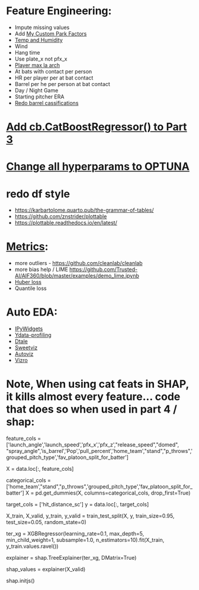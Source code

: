 # Feature Engineering:
- Impute missing values
- Add [My Custom Park Factors](https://github.com/dec1costello/Baseball/tree/main/Stadiums)
- [Temp and Humidity](https://towardsdatascience.com/getting-weather-data-in-3-easy-steps-8dc10cc5c859)
- Wind
- Hang time
- Use plate_x not pfx_x
- [Player max la arch](https://drive.google.com/file/d/1fC974yEShTAJ6PXWgbamLlriaFUzjf1r/view)
- At bats with contact per person
- HR per player per at bat contact
- Barrel per he per person at bat contact
- Day / Night Game
- Starting pitcher ERA
- [Redo barrel cassifications](https://x.com/JonPgh/status/1706726176973373637?s=20)

# [Add cb.CatBoostRegressor() to Part 3](https://towardsdatascience.com/catboost-regression-in-6-minutes-3487f3e5b329)

# [Change all hyperparams to OPTUNA](https://towardsdatascience.com/why-is-everyone-at-kaggle-obsessed-with-optuna-for-hyperparameter-tuning-7608fdca337c)


# redo df style
- https://karbartolome.quarto.pub/the-grammar-of-tables/
- https://github.com/znstrider/plottable
- https://plottable.readthedocs.io/en/latest/


# [Metrics](https://docs.seldon.io/projects/alibi/en/stable/overview/high_level.html):
- more outliers - https://github.com/cleanlab/cleanlab
- more bias help / LIME https://github.com/Trusted-AI/AIF360/blob/master/examples/demo_lime.ipynb
- [Huber loss](https://medium.com/analytics-vidhya/a-comprehensive-guide-to-loss-functions-part-1-regression-ff8b847675d6)
- Quantile loss

# Auto EDA:
- [IPyWidgets](https://towardsdatascience.com/interactive-controls-for-jupyter-notebooks-f5c94829aee6)
- [Ydata-profiling](https://github.com/ydataai)
- [Dtale](https://github.com/man-group/dtale)
- [Sweetviz](https://towardsdatascience.com/sweetviz-automated-eda-in-python-a97e4cabacde)
- [Autoviz](https://towardsdatascience.com/autoviz-automatically-visualize-any-dataset-75876a4eede4)
- [Vizro](https://github.com/mckinsey/vizro)

# Note, When using cat feats in SHAP, it kills almost every feature... code that does so when used in part 4 / shap:

feature_cols = ['launch_angle','launch_speed','pfx_x','pfx_z',"release_speed","domed", "spray_angle",'is_barrel','Pop','pull_percent','home_team',"stand","p_throws",'grouped_pitch_type','fav_platoon_split_for_batter']

X = data.loc[:, feature_cols]

categorical_cols = ['home_team',"stand","p_throws",'grouped_pitch_type','fav_platoon_split_for_batter']
X = pd.get_dummies(X, columns=categorical_cols, drop_first=True)

target_cols = ['hit_distance_sc']
y = data.loc[:, target_cols]

X_train, X_valid, y_train, y_valid = train_test_split(X, y, train_size=0.95, test_size=0.05, random_state=0)

ter_xg = XGBRegressor(learning_rate=0.1, max_depth=5, min_child_weight=1, subsample=1.0, n_estimators=10).fit(X_train, y_train.values.ravel())

explainer = shap.TreeExplainer(ter_xg, DMatrix=True)

shap_values = explainer(X_valid)

shap.initjs()


